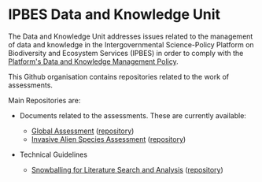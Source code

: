 # IPBES Data and Knowledge Unit

The Data and Knowledge Unit addresses issues related to the management of data and knowledge in the Intergovernmental Science-Policy Platform on Biodiversity and Ecosystem Services (IPBES) in order to comply with the [Platform's Data and Knowledge Management Policy](https://doi.org/10.5281/zenodo.3551078).

This Github organisation contains repositories related to the work of assessments.

Main Repositories are:

- Documents related to the assessments. These are currently available:
  - [Global Assessment](https://ipbes-data.github.io/IPBES_GA1/) ([repository](https://github.com/IPBES-Data/IPBES_GA1))
  - [Invasive Alien Species Assessment](https://ipbes-data.github.io/IPBES_IAS/) ([repository](https://github.com/IPBES-Data/IPBES_IAS))

- Technical Guidelines
  - [Snowballing for Literature Search and Analysis](https://github.com/IPBES-Data/IPBES_TG_Snowballing) ([repository](https://github.com/IPBES-Data/IPBES_TG_Snowballing))
